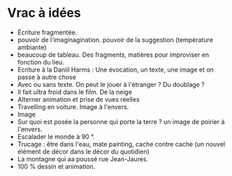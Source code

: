 # Vrac à idées

- Écriture fragmentée.
- pouvoir de l'imaginagination. pouvoir de la suggestion (température ambiante)
- beaucoup de tableau. Des fragments, matières pour improviser en fonction du lieu.
- Ecriture à la Daniil Harms : Une évocation, un texte, une image et on passe à autre chose
- Avec ou sans texte. On peut le jouer à l'étranger ? Du doublage ?
- Il fait ultra froid dans le film. De la neige
- Alterner animation et prise de vues réelles
- Travelling en voiture. Image à l'envers.
- Image 
- Sur quoi est posée la personne qui porte la terre ? un image de poirier à l'envers.
- Escalader le monde à 90 °.
- Trucage : être dans l'eau, mate painting, cache contre cache (un nouvel élément de décor dans le décor du quotidien)
- La montagne qui aa poussé rue Jean-Jaures.
- 100 % dessin et animation.


